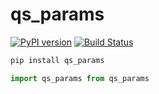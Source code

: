 
# qs_params

[![PyPI version](https://badge.fury.io/py/qs-params.svg)](https://badge.fury.io/py/qs-params)
[![Build Status](https://travis-ci.org/pyKilt/qs_params.svg?branch=master)](https://travis-ci.org/pyKilt/qs_params)

``` sh
pip install qs_params
```

``` py
import qs_params from qs_params
```
